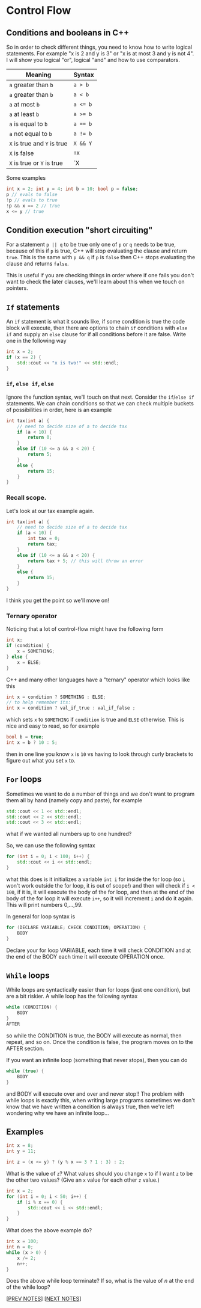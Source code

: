 # Control Flow 

## Conditions and booleans in C++

So in order to check different things, you need to know how to write logical statements. For example "x is 2 and y is 3" or "x is at most 3 and y is not 4". I will show you logical "or", logical "and" and how to use comparators.

| Meaning              | Syntax   |
| -------------------- | -------- |
| `a` greater than `b` | `a > b`  |
| `a` greater than `b` | `a < b`  |      
| `a` at most `b`      | `a <= b` |
| `a` at least `b`     | `a >= b` |
| `a` is equal to `b`  | `a == b` |
| `a` not equal to `b` | `a != b` |
| `X` is true and `Y` is true | `X && Y` | 
| `X` is false | `!X` | 
| `X` is true or `Y` is true | `X || Y` | 

Some examples 

```cpp
int x = 2; int y = 4; int b = 10; bool p = false;
p // evals to false
!p // evals to true
!p && x == 2 // true
x <= y // true
```

## Condition execution "short circuiting"

For a statement `p || q` to be true only one of `p` or `q` needs to be true, because of this if `p` is true, C++ will stop evaluating the clause and return `true`. This is the same with `p && q` if `p` is `false` then C++ stops evaluating the clause and returns `false`. 

This is useful if you are checking things in order where if one fails you don't want to check the later clauses, we'll learn about this when we touch on pointers.

## `If` statements 

An `if` statement is what it sounds like, if some condition is true the code block will execute, then there are options to chain `if` conditions with `else if` and supply an `else` clause for if all conditions before it are false. Write one in the following way

```cpp
int x = 2;
if (x == 2) {
    std::cout << "x is two!" << std::endl;
}
```

### `if`, `else if`, `else`

Ignore the function syntax, we'll touch on that next. Consider the `if`/`else if` statements. We can chain conditions so that we can check multiple buckets of possibilities in order, here is an example

```cpp
int tax(int a) {
    // need to decide size of a to decide tax
    if (a < 10) {
        return 0;
    }
    else if (10 <= a && a < 20) {
        return 5;
    }
    else {
        return 15;
    }
}
```

### Recall scope.

Let's look at our tax example again.

```cpp
int tax(int a) {
    // need to decide size of a to decide tax
    if (a < 10) {
        int tax = 0;
        return tax;
    }
    else if (10 <= a && a < 20) {
        return tax + 5; // this will throw an error
    }
    else {
        return 15;
    }
}
```

I think you get the point so we'll move on! 

### Ternary operator

Noticing that a lot of control-flow might have the following form 

```cpp
int x;
if (condition) {
    x = SOMETHING;
} else {
    x = ELSE;
}
```

C++ and many other languages have a "ternary" operator which looks like this 

```cpp
int x = condition ? SOMETHING : ELSE;
// to help remember its:
int x = condition ? val_if_true : val_if_false ; 
```

which sets `x` to `SOMETHING` if `condition` is true and `ELSE` otherwise. This is nice and easy to read, so for example 

```cpp
bool b = true;
int x = b ? 10 : 5;
```

then in one line you know `x` is `10` vs having to look through curly brackets to figure out what you set `x` to.

## `For` loops

Sometimes we want to do a number of things and we don't want to program them all by hand (namely copy and paste), for example 
```cpp
std::cout << 1 << std::endl;
std::cout << 2 << std::endl;
std::cout << 3 << std::endl;
```
what if we wanted all numbers up to one hundred? 

So, we can use the following syntax 

```cpp 
for (int i = 0; i < 100; i++) {
    std::cout << i << std::endl;
}
```

what this does is it initializes a variable `int i` for inside the for loop (so `i` won't work outside the for loop, it is out of scope!) and then will check if `i < 100`, if it is, it will execute the body of the for loop, and then at the end of the body of the for loop it will execute `i++`, so it will increment `i` and do it again. This will print numbers 0,...,99. 

In general for loop syntax is 

```cpp
for (DECLARE VARIABLE; CHECK CONDITION; OPERATION) {
    BODY
}
```

Declare your for loop VARIABLE, each time it will check CONDITION and at the end of the BODY each time it will execute OPERATION once. 

## `While` loops

While loops are syntactically easier than for loops (just one condition), 
but are a bit riskier. A while loop has the following syntax 

```cpp 
while (CONDITION) {
    BODY
}
AFTER
```

so while the CONDITION is true, the BODY will execute as normal, then repeat, and so on. Once the condition is false, the program moves on to the AFTER section.

If you want an infinite loop (something that never stops), then you can do 

```cpp
while (true) {
    BODY
}
``` 

and BODY will execute over and over and never stop!! The problem with while loops is exactly this, when writing large programs sometimes we don't know that we have written a condition is always true, then we're left wondering why we have an infinite loop...


## Examples 

```cpp
int x = 8;
int y = 11;

int z = (x <= y) ? (y % x == 3 ? 1 : 3) : 2;
```
What is the value of `z`? 
What values should you change `x` to if I want `z` to be the other two values? (Give an `x` value for each other `z` value.)

```cpp
int x = 2;
for (int i = 0; i < 50; i++) {
    if (i % x == 0) {
        std::cout << i << std::endl;
    }
}
```
What does the above example do? 

```cpp
int x = 100;
int n = 0;
while (x > 0) {
    x /= 2;
    n++;
}
```
Does the above while loop terminate? If so, what is the value of $n$ at the end of the while loop? 

[[PREV NOTES](./2_variables.md)]
[[NEXT NOTES](./3_stdin.md)]